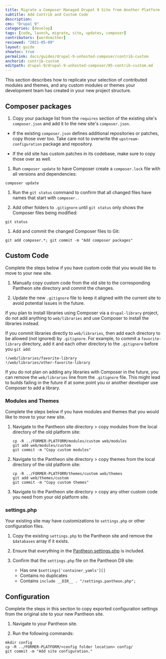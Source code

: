```yaml
---
title: Migrate a Composer Managed Drupal 9 Site from Another Platform
subtitle: Add Contrib and Custom Code
description: 
cms: "Drupal 9"
categories: [develop]
tags: [code, launch, migrate, site, updates, composer]
contributors: [wordsmither]
reviewed: "2021-05-09"
layout: guide
showtoc: true
permalink: docs/guides/drupal-9-unhosted-composer/contrib-custom
anchorid: contrib-custom
editpath: drupal-9/drupal-9-unhosted-composer/05-contrib-custom.md
---
```

This section describes how to replicate your selection of contributed modules and themes, and any custom modules or themes your development team has created in your new project structure.


## Composer packages

1. Copy your package list from the `requires` section of the existing site's `composer.json` and add it to the new site's `composer.json`. 

  - If the existing `composer.json` defines additional repositories or patches, copy those over too. Take care not to overwrite the `upstream-configuration` package and repository.

  - If the old site has custom patches in its codebase, make sure to copy those over as well.

1. Run `composer update` to have Composer create a `composer.lock` file with all versions and dependencies:

  ```shell{promptUser:user}
  composer update
  ```

1. Run the `git status` command to confirm that all changed files have names that start with `composer.`. 

1. Add other folders to `.gitignore` until `git status` only shows the Composer files being modified:

  ```shell{promptUser:user}
  git status
  ```

1. Add and commit the changed Composer files to Git:

  ```shell{promptUser:user}
  git add composer.*; git commit -m "Add composer packages"
  ```

## Custom Code

Complete the steps below if you have custom code that you would like to move to your new site.

1. Manually copy custom code from the old site to the corresponding Pantheon site directory and commit the changes.

1. Update the new `.gitignore` file to keep it aligned with the current site to avoid potential issues in the future.

If you plan to install libraries using Composer via a `drupal-library` project, do not add anything to `web/libraries` and use Composer to install the libraries instead.

If you commit libraries directly to `web/libraries`, then add each directory to be allowed (not ignored) by `.gitignore`. For example, to commit a `favorite-library` directory, add it and each other directory to the `.gitignore` before you `git add`:

```none:title=.gitignore
!/web/libraries/favorite-library
!/web/libraries/other-favorite-library
```

If you do not plan on adding any libraries with Composer in the future, you can remove the `web/libraries` line from the `.gitignore` file. This might lead to builds failing in the future if at some point you or another developer use Composer to add a library.

### Modules and Themes

Complete the steps below if you have modules and themes that you would like to move to your new site.

1. Navigate to the Pantheon site directory > copy modules from the local directory of the old platform site:

    ```shell{promptUser:user}
    cp -R ../FORMER-PLATFORM/modules/custom web/modules
    git add web/modules/custom
    git commit -m "Copy custom modules"
    ```

1. Navigate to the Pantheon site directory > copy themes from the local directory of the old platform site:

    ```shell{promptUser:user}
    cp -R ../FORMER-PLATFORM/themes/custom web/themes
    git add web/themes/custom
    git commit -m "Copy custom themes"
    ```

3. Navigate to the Pantheon site directory > copy any other custom code you need from your old platform site.

### settings.php

Your existing site may have customizations to `settings.php` or other configuration files.

1. Copy the existing `settings.php` to the Pantheon site and remove the `$databases` array if it exists.

1. Ensure that everything in the [Pantheon settings.php](https://github.com/pantheon-upstreams/drupal-recommended/blob/master/web/sites/default/settings.php) is included.

1. Confirm that the `settings.php` file on the Pantheon D9 site:

   - Has one `$settings['container_yamls'][]`
   - Contains no duplicates
   - Contains `include __DIR__ . "/settings.pantheon.php";`

## Configuration

Complete the steps in this section to copy exported configuration settings from the original site to your new Pantheon site.

1. Navigate to your Pantheon site.

1. Run the following commands:

  ```shell{promptUser: user}
  mkdir config
  cp -R ../FORMER-PLATFORM/<config folder location> config/
  git commit -m "Add site configuration."
  ```

